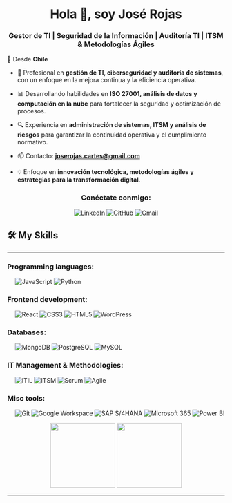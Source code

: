 <h1 align="center">Hola 👋, soy José Rojas</h1>
<h3 align="center">Gestor de TI | Seguridad de la Información | Auditoría TI | ITSM & Metodologías Ágiles</h3>

📍 Desde **Chile**

- 🚀 Profesional en **gestión de TI, ciberseguridad y auditoría de sistemas**, con un enfoque en la mejora continua y la eficiencia operativa.

- 📊 Desarrollando habilidades en **ISO 27001, análisis de datos y computación en la nube** para fortalecer la seguridad y optimización de procesos.

- 🔍 Experiencia en **administración de sistemas, ITSM y análisis de riesgos** para garantizar la continuidad operativa y el cumplimiento normativo.

- 📫 Contacto: **joserojas.cartes@gmail.com**

- 💡 Enfoque en **innovación tecnológica, metodologías ágiles y estrategias para la transformación digital**.

<h3 align="center">Conéctate conmigo:</h3>
<div align="center">

[![LinkedIn](https://img.shields.io/badge/LinkedIn-0077B5?style=for-the-badge&logo=linkedin&logoColor=white)](https://www.linkedin.com/in/josei-rojas-cartes/)
[![GitHub](https://img.shields.io/badge/GitHub-181717?style=for-the-badge&logo=github&logoColor=white)](https://github.com/JoseRojasC)
[![Gmail](https://img.shields.io/badge/Gmail-D14836?style=for-the-badge&logo=gmail&logoColor=white)](mailto:joserojas.cartes@gmail.com)
  
</div>

## 🛠️ My Skills
-------------------
### Programming languages:
&emsp;
![JavaScript](https://img.shields.io/badge/-JavaScript-000?&logo=JavaScript)
![Python](https://img.shields.io/badge/-Python-000?&logo=Python)
### Frontend development:
&emsp;
![React](https://img.shields.io/badge/-React-000?&logo=React)
![CSS3](https://img.shields.io/badge/-CSS3-000?&logo=CSS3)
![HTML5](https://img.shields.io/badge/-HTML5-000?&logo=HTML5)
![WordPress](https://img.shields.io/badge/-WordPress-000?&logo=WordPress)
### Databases:
&emsp;
![MongoDB](https://img.shields.io/badge/-MongoDB-000?&logo=MongoDB)
![PostgreSQL](https://img.shields.io/badge/-PostgreSQL-000?&logo=PostgreSQL)
![MySQL](https://img.shields.io/badge/-MySQL-000?&logo=MySQL)
### IT Management & Methodologies:
&emsp;
![ITIL](https://img.shields.io/badge/-ITIL-000?&logo=ITIL)
![ITSM](https://img.shields.io/badge/-ITSM-000?&logo=ITSM)
![Scrum](https://img.shields.io/badge/-Scrum-000?&logo=Scrum)
![Agile](https://img.shields.io/badge/-Agile-000?&logo=Agile)
### Misc tools:
&emsp;
![Git](https://img.shields.io/badge/-Git-000?&logo=Git)
![Google Workspace](https://img.shields.io/badge/-Google%20Workspace-000?&logo=Google-Workspace)
![SAP S/4HANA](https://img.shields.io/badge/-SAP%20S/4HANA-000?&logo=SAP)
![Microsoft 365](https://img.shields.io/badge/-Microsoft%20365-000?&logo=Microsoft)
![Power BI](https://img.shields.io/badge/-Power%20BI-000?&logo=Power-BI)

<p align= "center">
  <img height= "150" src="https://github-readme-stats.vercel.app/api?username=JoseRojasC&theme=react&show_icons=true&include_all_commits=true" />
  <img height= "150" src="https://github-readme-stats.vercel.app/api/top-langs/?username=JoseRojasC&theme=react&layout=compact" />
</p>

------

